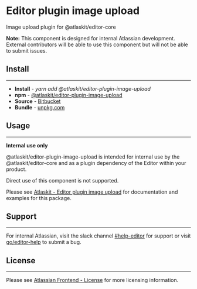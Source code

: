 # Editor plugin image upload

Image upload plugin for @atlaskit/editor-core

**Note:** This component is designed for internal Atlassian development.
External contributors will be able to use this component but will not be able to submit issues.

## Install
---
- **Install** - *yarn add @atlaskit/editor-plugin-image-upload*
- **npm** - [@atlaskit/editor-plugin-image-upload](https://www.npmjs.com/package/@atlaskit/editor-plugin-image-upload)
- **Source** - [Bitbucket](https://bitbucket.org/atlassian/atlassian-frontend/src/master/packages/editor/editor-plugin-image-upload)
- **Bundle** - [unpkg.com](https://unpkg.com/@atlaskit/editor-plugin-image-upload/dist/)

## Usage
---
**Internal use only**

@atlaskit/editor-plugin-image-upload is intended for internal use by the @atlaskit/editor-core and as a plugin dependency of the Editor within your product.

Direct use of this component is not supported.

Please see [Atlaskit - Editor plugin image upload](https://atlaskit.atlassian.com/packages/editor/editor-plugin-image-upload) for documentation and examples for this package.

## Support
---
For internal Atlassian, visit the slack channel [#help-editor](https://atlassian.slack.com/archives/CFG3PSQ9E) for support or visit [go/editor-help](https://go/editor-help) to submit a bug.
## License
---
 Please see [Atlassian Frontend - License](https://hello.atlassian.net/wiki/spaces/AF/pages/2589099144/Documentation#License) for more licensing information.